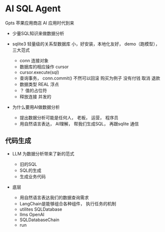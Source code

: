 # AI SQL Agent

Gpts 苹果应用商店
AI 应用时代到来

- 少量SQL知识来做数据分析

- sqlite3
    轻量级的关系型数据库
    小，好安装，本地化友好， demo（跑模型）， 三大范式
    - conn 连接对象
    - 数据库的相应操作 cursor
    - cursor.execute(sql)
    - 查询事务， conn.commit() 不然可以回滚
        购买为例子 没有付钱 取消 退款
    - 数据类型 REAL 浮点
    - ？ 值的占位符
    - 释放连接 并发的

- 为什么要用AI做数据分析
    - 提出数据分析可能是任何人， 老板， 运营， 程序员
    - 用自然语言表达， AI理解， 帮我们生成SQL， 再跟sqlite 通信

## 代码生成

- LLM 为数据分析带来了新的范式
    - 旧的SQL
    - SQL的生成
    - 生成业务代码

- 底层
    - 用自然语言表达我们的数据查询需求
    - LangChain是能够组合各种组件， 执行任务的机制
    - utilites SQLDatabase
    - llms OpenAI
    - SQLDatabaseChain
    - run